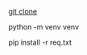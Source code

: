 [git clone ](https://github.com/w00xy/hami_bot.github.io.git)

python -m venv venv

pip install -r req.txt
